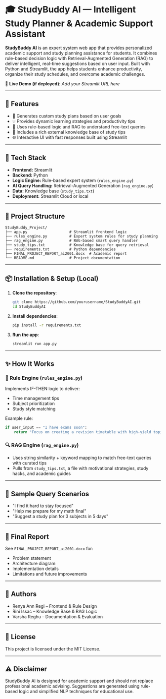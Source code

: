 # 🎓 StudyBuddy AI — Intelligent Study Planner & Academic Support Assistant

**StudyBuddy AI** is an expert system web app that provides personalized academic support and study planning assistance for students. It combines rule-based decision logic with Retrieval-Augmented Generation (RAG) to deliver intelligent, real-time suggestions based on user input. Built with Python and Streamlit, the app helps students enhance productivity, organize their study schedules, and overcome academic challenges.

🔗 **Live Demo (if deployed)**: *Add your Streamlit URL here*

---

## 🚀 Features

- 📅 Generates custom study plans based on user goals
- 💡 Provides dynamic learning strategies and productivity tips
- 🧠 Uses rule-based logic and RAG to understand free-text queries
- 📜 Includes a rich external knowledge base of study tips
- 🌐 Interactive UI with fast responses built using Streamlit

---

## 🧰 Tech Stack

- **Frontend:** Streamlit
- **Backend:** Python
- **Logic Engine:** Rule-based expert system (`rules_engine.py`)
- **AI Query Handling:** Retrieval-Augmented Generation (`rag_engine.py`)
- **Data:** Knowledge base (`study_tips.txt`)
- **Deployment:** Streamlit Cloud or local

---

## 📁 Project Structure

```
StudyBuddy_Project/
├── app.py                   # Streamlit frontend logic
├── rules_engine.py          # Expert system rules for study planning
├── rag_engine.py            # RAG-based smart query handler
├── study_tips.txt           # Knowledge base for query retrieval
├── requirements.txt         # Python dependencies
├── FINAL_PROJECT_REPORT_ai2001.docx  # Academic report
└── README.md                # Project documentation
```

---

## 📦 Installation & Setup (Local)

1. **Clone the repository**:
   ```bash
   git clone https://github.com/yourusername/StudyBuddyAI.git
   cd StudyBuddyAI
   ```

2. **Install dependencies**:
   ```bash
   pip install -r requirements.txt
   ```

3. **Run the app**:
   ```bash
   streamlit run app.py
   ```

---

## ✨ How It Works

### 🧠 Rule Engine (`rules_engine.py`)
Implements IF-THEN logic to deliver:
- Time management tips
- Subject prioritization
- Study style matching

Example rule:
```python
if user_input == "I have exams soon":
    return "Focus on creating a revision timetable with high-yield topics."
```

### 🔍 RAG Engine (`rag_engine.py`)
- Uses string similarity + keyword mapping to match free-text queries with curated tips
- Pulls from `study_tips.txt`, a file with motivational strategies, study hacks, and academic guides

---

## 📃 Sample Query Scenarios

- "I find it hard to stay focused"
- "Help me prepare for my math final"
- "Suggest a study plan for 3 subjects in 5 days"

---

## 📄 Final Report

See `FINAL_PROJECT_REPORT_ai2001.docx` for:
- Problem statement
- Architecture diagram
- Implementation details
- Limitations and future improvements

---

## 👤 Authors

- Renya Ann Regi – Frontend & Rule Design
- Rini Issac – Knowledge Base & RAG Logic
- Varsha Reghu – Documentation & Evaluation

---

## 📌 License

This project is licensed under the MIT License.

---

## ⚠️ Disclaimer

StudyBuddy AI is designed for academic support and should not replace professional academic advising. Suggestions are generated using rule-based logic and simplified NLP techniques for educational use.


